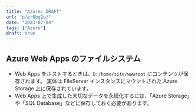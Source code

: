 ```yaml
---
title: "Azure: DRAFT"
url: "p/er6bg2o/"
date: "2023-07-04"
tags: ["Azure"]
draft: true
---
```


Azure Web Apps のファイルシステム
----

- Web Apps をホストするときは、`D:/home/site/wwwroot` にコンテンツが保存されます。
  実体は FileServer インスタンスにマウントされた Azure Storage 上に保存されています。
- Web Apps 上で生成した大切なデータを永続化するには、「Azure Storage」や「SQL Database」などに保存しておく必要があります。

